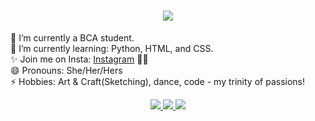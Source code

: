 <h1 align="center">
  <a href="https://git.io/typing-svg">
    <img src="https://readme-typing-svg.herokuapp.com/?lines=Hello+Coders!👋;Aditi+Chandel+here...;Check+Out+my+profile!✨!&center=true&size=30">
  </a>
</h1>


🔭 I’m currently a BCA student.<br>
🌱 I’m currently learning: Python, HTML, and CSS.<br>
✨ Join me on Insta: <a href = "https://www.instagram.com/diary_ofaditi?igsh=dnh3ZHR1MDBuczI1">Instagram</a> 📸👥<br>
😄 Pronouns: She/Her/Hers<br>
⚡ Hobbies: Art & Craft(Sketching), dance, code - my trinity of passions!</br>

 <div align="center"> 
  <a href="mailto:aditichandel576@gmail.com">
    <img src="https://img.shields.io/badge/Gmail-333333?style=for-the-badge&logo=gmail&logoColor=red" />
  </a>
  <a href="https://www.linkedin.com/in/aditi-chandel-49114a2b5/" target="_blank">
    <img src="https://img.shields.io/badge/LinkedIn-0077B5?style=for-the-badge&logo=linkedin&logoColor=white" target="_blank" />
  </a>
  <a href="#" target="_blank">
     <img src="https://img.shields.io/badge/Portfolio-FF5722?style=for-the-badge&logo=todoist&logoColor=white" target="_blank" /> <!-- sqlite, safari, google-chrome are other good icon options -->
  </a>
</div>



 



